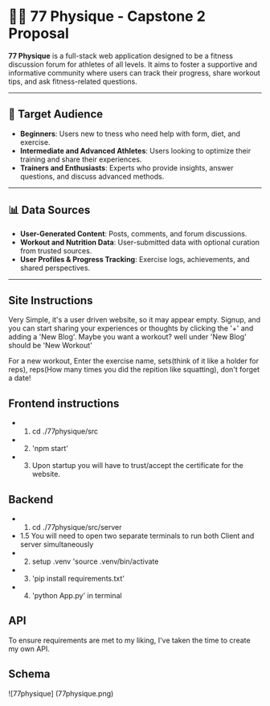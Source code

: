 # 🏋️‍♂️ 77 Physique - Capstone 2 Proposal

**77 Physique** is a full-stack web application designed to be a fitness discussion forum for athletes of all levels. It aims to foster a supportive and informative community where users can track their progress, share workout tips, and ask fitness-related questions.

---

## 👥 Target Audience

- **Beginners**: Users new to tness who need help with form, diet, and exercise.
- **Intermediate and Advanced Athletes**: Users looking to optimize their training and share their experiences.
- **Trainers and Enthusiasts**: Experts who provide insights, answer questions, and discuss advanced methods.

---

## 📊 Data Sources

- **User-Generated Content**: Posts, comments, and forum discussions.
- **Workout and Nutrition Data**: User-submitted data with optional curation from trusted sources.
- **User Profiles & Progress Tracking**: Exercise logs, achievements, and shared perspectives.

---
## Site Instructions
Very Simple, it's a user driven website, so it may appear empty. Signup, and you can start sharing your experiences or thoughts by clicking the '+' and adding a 'New Blog'. Maybe you want a workout? well under 'New Blog' should be 'New Workout'

For a new workout, Enter the exercise name, sets(think of it like a holder for reps), reps(How many times you did the repition like squatting), don't forget a date!



## Frontend instructions
- 1. cd ./77physique/src
- 2. 'npm start'
- 3. Upon startup you will have to trust/accept the certificate for the website.
## Backend
- 1. cd ./77physique/src/server
- 1.5 You will need to open two separate terminals to run both Client and server simultaneously
- 2. setup .venv 'source .venv/bin/activate
- 3. 'pip install requirements.txt'
- 4. 'python App.py' in terminal
## API
To ensure requirements are met to my liking, I've taken the time to create my own API. 

## Schema

![77physique] (77physique.png)